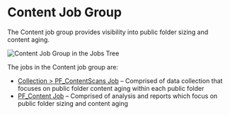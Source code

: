 # Content Job Group

The Content job group provides visibility into public folder sizing and content aging.

![Content Job Group in the Jobs Tree](/img/product_docs/accessanalyzer/12.0/solutions/exchange/publicfolders/content/jobstree.webp)

The jobs in the Content job group are:

- [Collection > PF_ContentScans Job](/docs/accessanalyzer/12.0/solutions/exchange/publicfolders/content/pf_contentscans.md) – Comprised of data collection that focuses
  on public folder content aging within each public folder
- [PF_Content Job](/docs/accessanalyzer/12.0/solutions/exchange/publicfolders/content/pf_content.md) – Comprised of analysis and reports which focus on public folder
  sizing and content aging
